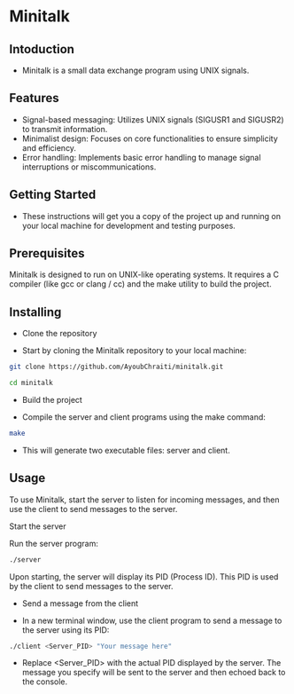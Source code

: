 # Minitalk

## Intoduction
+ Minitalk is a small data exchange program using UNIX signals.

## Features
- Signal-based messaging: Utilizes UNIX signals (SIGUSR1 and SIGUSR2) to transmit information.
- Minimalist design: Focuses on core functionalities to ensure simplicity and efficiency.
- Error handling: Implements basic error handling to manage signal interruptions or miscommunications.
## Getting Started
+ These instructions will get you a copy of the project up and running on your local machine for development and testing purposes.

## Prerequisites
Minitalk is designed to run on UNIX-like operating systems. It requires a C compiler (like gcc or clang / cc) and the make utility to build the project.

## Installing
- Clone the repository

- Start by cloning the Minitalk repository to your local machine:

```sh
git clone https://github.com/AyoubChraiti/minitalk.git
```
```sh
cd minitalk
```

- Build the project

- Compile the server and client programs using the make command:

```sh
make
```

- This will generate two executable files: server and client.

## Usage
To use Minitalk, start the server to listen for incoming messages, and then use the client to send messages to the server.

Start the server

Run the server program:

```sh
./server
```
Upon starting, the server will display its PID (Process ID). This PID is used by the client to send messages to the server.

- Send a message from the client

- In a new terminal window, use the client program to send a message to the server using its PID:
```sh
./client <Server_PID> "Your message here"

```
+ Replace <Server_PID> with the actual PID displayed by the server. The message you specify will be sent to the server and then echoed back to the console.